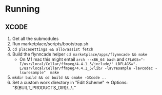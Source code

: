 # Running

## XCODE 

1. Get all the submodules
2. Run marketplace/scripts/bootstrap.sh
3. `cd placesettings && allo/assist fetch`
3. Build the flynncade helper `cd marketplace/apps/flynncade && make`
    - On M1 mac this might entail `arch --x86_64 bash` and `CFLAGS="-I/usr/local/Cellar/ffmpeg/4.4.1_5/include/" LDFLAGS="-L/usr/local/Cellar/ffmpeg/4.4.1_5/lib/ -lavresample -lavcodec -lswresample"  make`
4. `mkdir build && cd build && cmake -GXcode ..`
5. Set a custom work directory in "Edit Scheme" -> Options: "$(BUILT_PRODUCTS_DIR)/../.."

